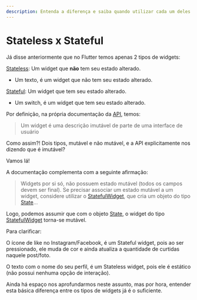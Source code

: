 ```yaml
---
description: Entenda a diferença e saiba quando utilizar cada um deles.
---
```


# Stateless x Stateful

Já disse anteriormente que no Flutter temos apenas 2 tipos de widgets:

[Stateless](https://api.flutter.dev/flutter/widgets/StatelessWidget-class.html): Um widget que **não** tem seu estado alterado.

* Um texto, é um widget que não tem seu estado alterado.

[Stateful](https://api.flutter.dev/flutter/widgets/StatefulWidget-class.html): Um widget que tem seu estado alterado.

* Um switch, é um widget que tem seu estado alterado. 

Por definição, na própria documentação da [API](https://api.flutter.dev/flutter/widgets/Widget-class.html), temos:

> Um widget é uma descrição imutável de parte de uma interface de usuário

Como assim?! Dois tipos, mutável e não mutável, e a API explicitamente nos dizendo que é imutável?

Vamos lá!  

A documentação complementa com a seguinte afirmação:

> Widgets por si só, não possuem estado mutável \(todos os campos devem ser final\). Se precisar associar um estado mutável a um widget, considere utilizar o [StatefulWidget](https://api.flutter.dev/flutter/widgets/StatefulWidget-class.html), que cria um objeto do tipo [State](https://api.flutter.dev/flutter/widgets/State-class.html)...

Logo, podemos assumir que com o objeto [State](https://api.flutter.dev/flutter/widgets/State-class.html), o widget do tipo [StatefulWidget](https://api.flutter.dev/flutter/widgets/StatefulWidget-class.html) torna-se mutável. 

Para clarificar:

O ícone de like no Instagram/Facebook, é um Stateful widget, pois ao ser pressionado, ele muda de cor e ainda atualiza a quantidade de curtidas naquele post/foto.

O texto com o nome do seu perfil, é um Stateless widget, pois ele é estático \(não possui nenhuma opção de interação\).

Ainda há espaço nos aprofundarmos neste assunto, mas por hora, entender esta básica diferença entre os tipos de widgets já é o suficiente. 

